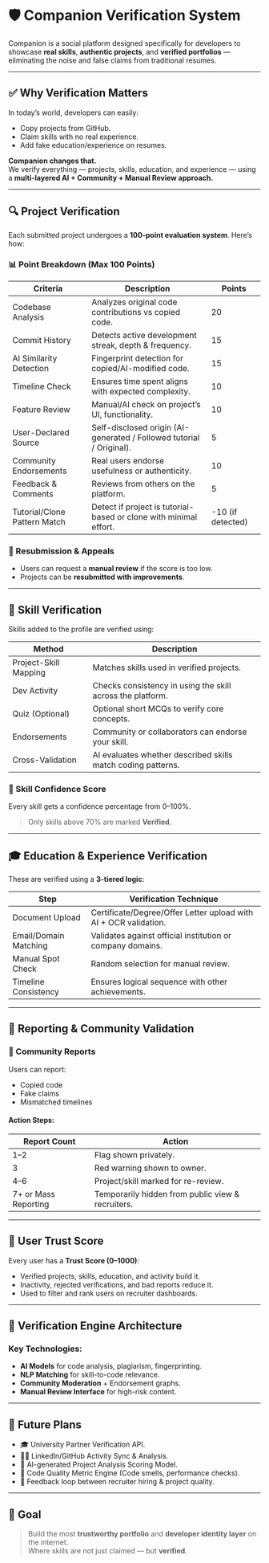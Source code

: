 
# 🛡️ Companion Verification System

Companion is a social platform designed specifically for developers to showcase **real skills**, **authentic projects**, and **verified portfolios** — eliminating the noise and false claims from traditional resumes.

---

## ✅ Why Verification Matters

In today’s world, developers can easily:
- Copy projects from GitHub.
- Claim skills with no real experience.
- Add fake education/experience on resumes.

**Companion changes that.**  
We verify everything — projects, skills, education, and experience — using a **multi-layered AI + Community + Manual Review approach.**

---

## 🔍 Project Verification

Each submitted project undergoes a **100-point evaluation system**. Here’s how:

### 📊 Point Breakdown (Max 100 Points)
| Criteria | Description | Points |
|---------|-------------|--------|
| Codebase Analysis | Analyzes original code contributions vs copied code. | 20 |
| Commit History | Detects active development streak, depth & frequency. | 15 |
| AI Similarity Detection | Fingerprint detection for copied/AI-modified code. | 15 |
| Timeline Check | Ensures time spent aligns with expected complexity. | 10 |
| Feature Review | Manual/AI check on project’s UI, functionality. | 10 |
| User-Declared Source | Self-disclosed origin (AI-generated / Followed tutorial / Original). | 5 |
| Community Endorsements | Real users endorse usefulness or authenticity. | 10 |
| Feedback & Comments | Reviews from others on the platform. | 5 |
| Tutorial/Clone Pattern Match | Detect if project is tutorial-based or clone with minimal effort. | -10 (if detected) |

### 🔁 Resubmission & Appeals
- Users can request a **manual review** if the score is too low.
- Projects can be **resubmitted with improvements**.

---

## 🧠 Skill Verification

Skills added to the profile are verified using:

| Method | Description |
|--------|-------------|
| Project-Skill Mapping | Matches skills used in verified projects. |
| Dev Activity | Checks consistency in using the skill across the platform. |
| Quiz (Optional) | Optional short MCQs to verify core concepts. |
| Endorsements | Community or collaborators can endorse your skill. |
| Cross-Validation | AI evaluates whether described skills match coding patterns. |

### 🔐 Skill Confidence Score
Every skill gets a confidence percentage from 0–100%.  
> Only skills above 70% are marked **Verified**.

---

## 🎓 Education & Experience Verification

These are verified using a **3-tiered logic**:

| Step | Verification Technique |
|------|------------------------|
| Document Upload | Certificate/Degree/Offer Letter upload with AI + OCR validation. |
| Email/Domain Matching | Validates against official institution or company domains. |
| Manual Spot Check | Random selection for manual review. |
| Timeline Consistency | Ensures logical sequence with other achievements. |

---

## 🔔 Reporting & Community Validation

### 🚩 Community Reports
Users can report:
- Copied code
- Fake claims
- Mismatched timelines

#### Action Steps:
| Report Count | Action |
|--------------|--------|
| 1–2 | Flag shown privately. |
| 3 | Red warning shown to owner. |
| 4–6 | Project/skill marked for re-review. |
| 7+ or Mass Reporting | Temporarily hidden from public view & recruiters. |

---

## 💯 User Trust Score

Every user has a **Trust Score (0–1000)**:
- Verified projects, skills, education, and activity build it.
- Inactivity, rejected verifications, and bad reports reduce it.
- Used to filter and rank users on recruiter dashboards.

---

## 🧠 Verification Engine Architecture

### Key Technologies:
- **AI Models** for code analysis, plagiarism, fingerprinting.
- **NLP Matching** for skill-to-code relevance.
- **Community Moderation** + Endorsement graphs.
- **Manual Review Interface** for high-risk content.

---

## 🚀 Future Plans

- 🎓 University Partner Verification API.
- 🧑‍💼 LinkedIn/GitHub Activity Sync & Analysis.
- 🧪 AI-generated Project Analysis Scoring Model.
- 🧬 Code Quality Metric Engine (Code smells, performance checks).
- 🔁 Feedback loop between recruiter hiring & project quality.

---

## 🎯 Goal

> Build the most **trustworthy portfolio** and **developer identity layer** on the internet.  
Where skills are not just claimed — but **verified**.

